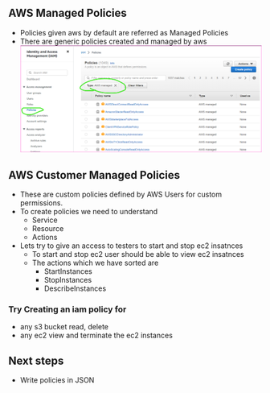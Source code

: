 AWS Managed Policies
---------------------

* Policies given aws by default are referred as Managed Policies
* There are generic policies created and managed by aws
![preview](Images/iam1.png)

AWS Customer Managed Policies
-----------------------------
* These are custom policies defined by AWS Users for custom permissions.
* To create policies we need to understand
    * Service
    * Resource
    * Actions
* Lets try to give an access to testers to start and stop ec2 insatnces
    * To start and stop ec2 user should be able to view ec2 insatnces
    * The actions which we have sorted are 
        * StartInstances
        * StopInstances
        * DescribeInstances


### Try Creating an iam policy for 
* any s3 bucket read, delete
* any ec2 view and terminate the ec2 instances



Next steps
-----------
* Write policies in JSON
